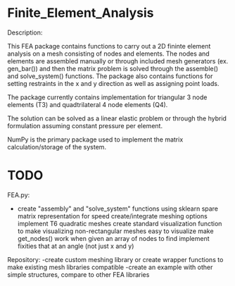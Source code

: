 # Finite_Element_Analysis

Description: 

This FEA package contains functions to carry out a 2D fininte element analysis on a mesh consisting of nodes and elements. The nodes and elements are assembled manually or through included mesh generators (ex. gen_bar()) and then the matrix problem is solved through the assemble() and solve_system() functions. The package also contains functions for setting restraints in the x and y direction as well as assigning point loads. 


The package currently contains implementation for triangular 3 node elements (T3) and quadtrilateral 4 node elements (Q4). 


The solution can be solved as a linear elastic problem or through the hybrid formulation assuming constant pressure per element. 


NumPy is the primary package used to implement the matrix calculation/storage of the system. 

# TODO
FEA.py:
- create "assembly" and "solve_system" functions using sklearn spare matrix representation for speed
create/integrate meshing options
implement T6 quadratic meshes
create standard visualization function to make visualizing non-rectangular meshes easy to visualize
make get_nodes() work when given an array of nodes to find
implement fixities that at an angle (not just x and y)

Repository:
-create custom meshing library or create wrapper functions to make existing mesh libraries compatible
-create an example with other simple structures, compare to other FEA libraries
